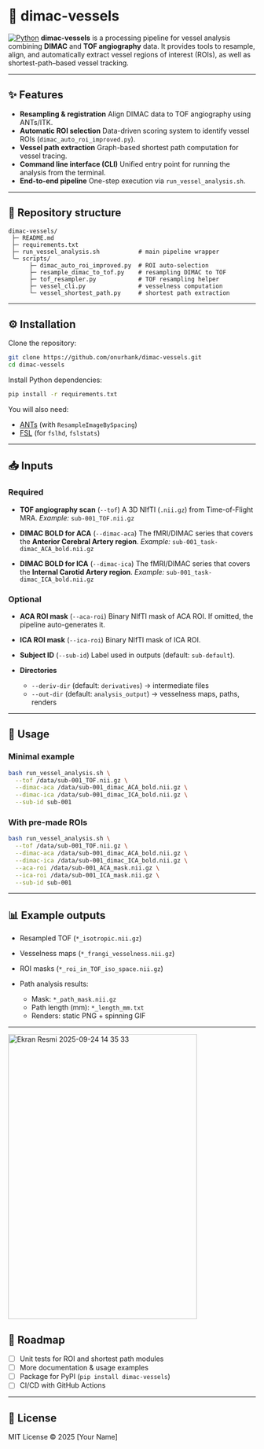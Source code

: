 # 🧠 dimac-vessels

[![Python](https://img.shields.io/badge/python-3.8+-blue.svg)](https://www.python.org/)
**dimac-vessels** is a processing pipeline for vessel analysis combining **DIMAC** and **TOF angiography** data.
It provides tools to resample, align, and automatically extract vessel regions of interest (ROIs), as well as shortest-path–based vessel tracking.

---

## ✨ Features

* **Resampling & registration**
  Align DIMAC data to TOF angiography using ANTs/ITK.
* **Automatic ROI selection**
  Data-driven scoring system to identify vessel ROIs (`dimac_auto_roi_improved.py`).
* **Vessel path extraction**
  Graph-based shortest path computation for vessel tracing.
* **Command line interface (CLI)**
  Unified entry point for running the analysis from the terminal.
* **End-to-end pipeline**
  One-step execution via `run_vessel_analysis.sh`.

---

## 📂 Repository structure

```
dimac-vessels/
 ├─ README.md
 ├─ requirements.txt
 ├─ run_vessel_analysis.sh           # main pipeline wrapper
 └─ scripts/
      ├─ dimac_auto_roi_improved.py  # ROI auto-selection
      ├─ resample_dimac_to_tof.py    # resampling DIMAC to TOF
      ├─ tof_resampler.py            # TOF resampling helper
      ├─ vessel_cli.py               # vesselness computation
      └─ vessel_shortest_path.py     # shortest path extraction
```

---

## ⚙️ Installation

Clone the repository:

```bash
git clone https://github.com/onurhank/dimac-vessels.git
cd dimac-vessels
```

Install Python dependencies:

```bash
pip install -r requirements.txt
```

You will also need:

* [ANTs](http://stnava.github.io/ANTs/) (with `ResampleImageBySpacing`)
* [FSL](https://fsl.fmrib.ox.ac.uk/fsl/fslwiki) (for `fslhd`, `fslstats`)

---

## 📥 Inputs

### Required

* **TOF angiography scan** (`--tof`)
  A 3D NIfTI (`.nii.gz`) from Time-of-Flight MRA.
  *Example:* `sub-001_TOF.nii.gz`

* **DIMAC BOLD for ACA** (`--dimac-aca`)
  The fMRI/DIMAC series that covers the **Anterior Cerebral Artery region**.
  *Example:* `sub-001_task-dimac_ACA_bold.nii.gz`

* **DIMAC BOLD for ICA** (`--dimac-ica`)
  The fMRI/DIMAC series that covers the **Internal Carotid Artery region**.
  *Example:* `sub-001_task-dimac_ICA_bold.nii.gz`

### Optional

* **ACA ROI mask** (`--aca-roi`)
  Binary NIfTI mask of ACA ROI. If omitted, the pipeline auto-generates it.
* **ICA ROI mask** (`--ica-roi`)
  Binary NIfTI mask of ICA ROI.
* **Subject ID** (`--sub-id`)
  Label used in outputs (default: `sub-default`).
* **Directories**

  * `--deriv-dir` (default: `derivatives`) → intermediate files
  * `--out-dir` (default: `analysis_output`) → vesselness maps, paths, renders

---

## 🚀 Usage

### Minimal example

```bash
bash run_vessel_analysis.sh \
  --tof /data/sub-001_TOF.nii.gz \
  --dimac-aca /data/sub-001_dimac_ACA_bold.nii.gz \
  --dimac-ica /data/sub-001_dimac_ICA_bold.nii.gz \
  --sub-id sub-001
```

### With pre-made ROIs

```bash
bash run_vessel_analysis.sh \
  --tof /data/sub-001_TOF.nii.gz \
  --dimac-aca /data/sub-001_dimac_ACA_bold.nii.gz \
  --dimac-ica /data/sub-001_dimac_ICA_bold.nii.gz \
  --aca-roi /data/sub-001_ACA_mask.nii.gz \
  --ica-roi /data/sub-001_ICA_mask.nii.gz \
  --sub-id sub-001
```

---

## 📊 Example outputs

* Resampled TOF (`*_isotropic.nii.gz`)
* Vesselness maps (`*_frangi_vesselness.nii.gz`)
* ROI masks (`*_roi_in_TOF_iso_space.nii.gz`)
* Path analysis results:

  * Mask: `*_path_mask.nii.gz`
  * Path length (mm): `*_length_mm.txt`
  * Renders: static PNG + spinning GIF

---
<img width="384" height="580" alt="Ekran Resmi 2025-09-24 14 35 33" src="https://github.com/user-attachments/assets/ecb8f81d-e5e2-4db6-9eee-7e04e391e7ff" />

## 🧩 Roadmap

* [ ] Unit tests for ROI and shortest path modules
* [ ] More documentation & usage examples
* [ ] Package for PyPI (`pip install dimac-vessels`)
* [ ] CI/CD with GitHub Actions

---

## 📜 License

MIT License © 2025 \[Your Name]
